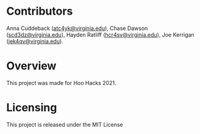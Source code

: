 # Contributors
Anna Cuddeback (atc4yk@virginia.edu), Chase Dawson (scd3dz@virginia.edu), Hayden Ratliff (hcr4sv@virginia.edu), Joe Kerrigan (jek4qv@virginia.edu).

# Overview
This project was made for Hoo Hacks 2021.

# Licensing 
This project is released under the MIT License
